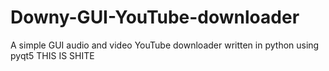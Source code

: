 # Downy-GUI-YouTube-downloader
A simple GUI audio and video YouTube downloader written in python using pyqt5
THIS IS SHITE 
